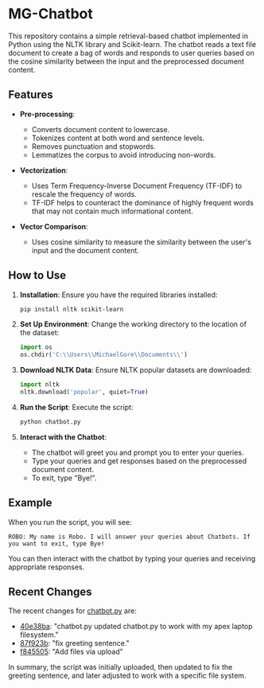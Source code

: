 # MG-Chatbot

This repository contains a simple retrieval-based chatbot implemented in Python using the NLTK library and Scikit-learn. The chatbot reads a text file document to create a bag of words and responds to user queries based on the cosine similarity between the input and the preprocessed document content.

## Features

- **Pre-processing**:
  - Converts document content to lowercase.
  - Tokenizes content at both word and sentence levels.
  - Removes punctuation and stopwords.
  - Lemmatizes the corpus to avoid introducing non-words.
  
- **Vectorization**:
  - Uses Term Frequency-Inverse Document Frequency (TF-IDF) to rescale the frequency of words.
  - TF-IDF helps to counteract the dominance of highly frequent words that may not contain much informational content.

- **Vector Comparison**:
  - Uses cosine similarity to measure the similarity between the user's input and the document content.

## How to Use

1. **Installation**:
   Ensure you have the required libraries installed:
   ```bash
   pip install nltk scikit-learn
   ```

2. **Set Up Environment**:
   Change the working directory to the location of the dataset:
   ```python
   import os
   os.chdir('C:\\Users\\MichaelGore\\Documents\\')
   ```

3. **Download NLTK Data**:
   Ensure NLTK popular datasets are downloaded:
   ```python
   import nltk
   nltk.download('popular', quiet=True)
   ```

4. **Run the Script**:
   Execute the script:
   ```bash
   python chatbot.py
   ```

5. **Interact with the Chatbot**:
   - The chatbot will greet you and prompt you to enter your queries.
   - Type your queries and get responses based on the preprocessed document content.
   - To exit, type "Bye!".

## Example

When you run the script, you will see:
```
ROBO: My name is Robo. I will answer your queries about Chatbots. If you want to exit, type Bye!
```

You can then interact with the chatbot by typing your queries and receiving appropriate responses.

## Recent Changes

The recent changes for [chatbot.py](https://github.com/MoneKEE/Python-Code-Samples/blob/master/chatbot.py) are:
- [40e38ba](https://github.com/MoneKEE/Python-Code-Samples/commit/40e38bab452cba935872c8eb3d039cb7aaa41af5): "chatbot.py updated chatbot.py to work with my apex laptop filesystem."
- [87f923b](https://github.com/MoneKEE/Python-Code-Samples/commit/87f923bd2cdfce43faaed2aa403bbe14db17b4fb): "fix greeting sentence."
- [f845505](https://github.com/MoneKEE/Python-Code-Samples/commit/f8455054e2ced6d984d23668cd59799039b451f0): "Add files via upload"

In summary, the script was initially uploaded, then updated to fix the greeting sentence, and later adjusted to work with a specific file system.
